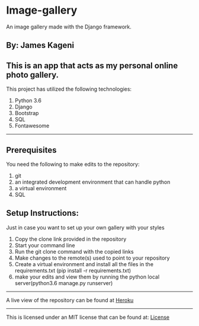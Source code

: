 # Image-gallery
An image gallery made with the Django framework.

By: James Kageni
---

This is an app that acts as my personal online photo gallery. 
---
This project has utilized the following technologies:
1. Python 3.6
2. Django
3. Bootstrap
4. SQL
5. Fontawesome

---
## Prerequisites
You need the following to make edits to the repository:
1. git
2. an integrated development environment that can handle python
3. a virtual environment
4. SQL


## Setup Instructions:
Just in case you want to set up your own gallery with your styles
  1. Copy the clone link provided in the repository
  2. Start your command line
  3. Run the git clone command with the copied links
  4. Make changes to the remote(s) used to point to your repository
  5. Create a virtual environment and install all the files in the requirements.txt (pip install -r requirements.txt)
  7. make your edits and view them by running the python local server(python3.6 manage.py runserver)

---

A live view of the repository can be found at [Heroku](https://hall-of-james.herokuapp.com/)
___
This is licensed under an MIT license that can be found at: [License](LICENSE)
